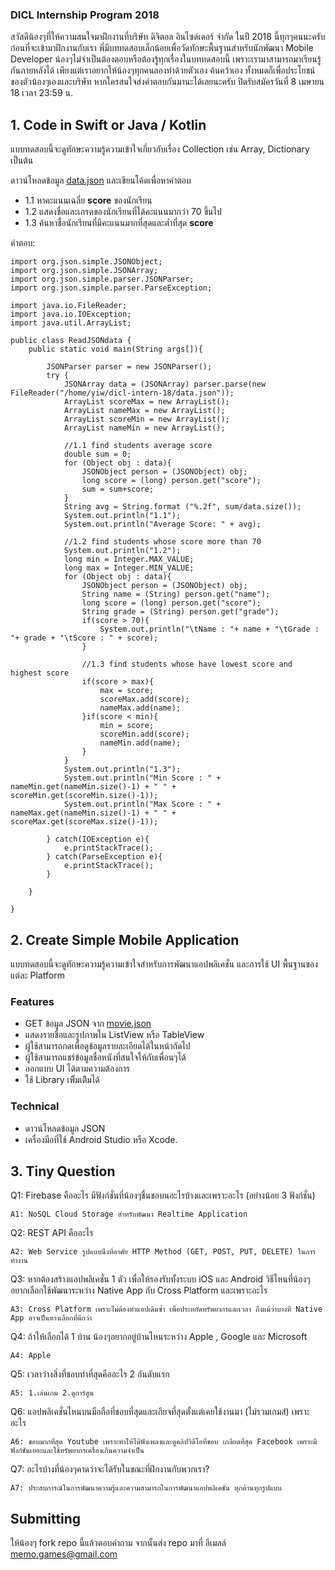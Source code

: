 ### DICL Internship Program 2018

สวัสดีน้องๆที่ให้ความสนใจมาฝึกงานที่บริษัท ดิจิตอล อินไซด์เดอร์ จำกัด ในปี 2018 นี้ทุกๆคนนะครับ ก่อนที่จะเข้ามาฝึกงานกับเรา พี่มีบททดสอบเล็กน้อยเพื่อวัดทักษะพื้นฐานสำหรับนักพัฒนา Mobile Developer น้องๆไม่จำเป็นต้องตอบหรือต้องรู้ทุกเรื่องในบททดสอบนี้ เพราะเรามาสามารถมาเรียนรู้กันภายหลังได้ เพียงแต่เราอยากให้น้องๆทุกคนลองทำด้วยตัวเอง ค้นคว้าเอง ทั้งหมดก็เพื่อประโยชน์ของตัวน้องๆเองและบริษัท หากใครสนใจส่งคำตอบกันมานะได้เลยนะครับ ปิดรับสมัครวันที่ 8 เมษายน 18 เวลา 23:59 น.

## 1. Code in Swift or Java / Kotlin
แบบทดสอบนี้จะดูทักษะความรู้ความเข้าใจเกี่ยวกับเรื่อง Collection เช่น Array, Dictionary เป็นต้น

ดาวน์โหลดข้อมูล [data.json](https://github.com/memogames/dicl-intern-18/blob/master/data.json) และเขียนโค้ดเพื่อหาคำตอบ
- 1.1 หาคะแนนเฉลี่ย **score** ของนักเรียน
- 1.2 แสดงชื่อและเกรดของนักเรียนที่ได้คะแนนมากว่า 70 ขึ้นไป
- 1.3 ค้นหาชื่อนักเรียนที่มีคะแนนมากที่สุดและต่ำที่สุด **score**

คำตอบ:
```
import org.json.simple.JSONObject;
import org.json.simple.JSONArray;
import org.json.simple.parser.JSONParser;
import org.json.simple.parser.ParseException;

import java.io.FileReader;
import java.io.IOException;
import java.util.ArrayList;

public class ReadJSONdata {
    public static void main(String args[]){

        JSONParser parser = new JSONParser();
        try {
            JSONArray data = (JSONArray) parser.parse(new FileReader("/home/yiw/dicl-intern-18/data.json"));
            ArrayList scoreMax = new ArrayList();
            ArrayList nameMax = new ArrayList();
            ArrayList scoreMin = new ArrayList();
            ArrayList nameMin = new ArrayList();

            //1.1 find students average score
            double sum = 0;
            for (Object obj : data){
                JSONObject person = (JSONObject) obj;
                long score = (long) person.get("score");
                sum = sum+score;
            }
            String avg = String.format ("%.2f", sum/data.size());
            System.out.println("1.1");
            System.out.println("Average Score: " + avg);

            //1.2 find students whose score more than 70
            System.out.println("1.2");
            long min = Integer.MAX_VALUE;
            long max = Integer.MIN_VALUE;
            for (Object obj : data){
                JSONObject person = (JSONObject) obj;
                String name = (String) person.get("name");
                long score = (long) person.get("score");
                String grade = (String) person.get("grade");
                if(score > 70){
                    System.out.println("\tName : "+ name + "\tGrade : "+ grade + "\tScore : " + score);
                }

                //1.3 find students whose have lowest score and highest score
                if(score > max){
                    max = score;
                    scoreMax.add(score);
                    nameMax.add(name);
                }if(score < min){
                    min = score;
                    scoreMin.add(score);
                    nameMin.add(name);
                }
            }
            System.out.println("1.3");
            System.out.println("Min Score : " + nameMin.get(nameMin.size()-1) + " " + scoreMin.get(scoreMin.size()-1));
            System.out.println("Max Score : " + nameMax.get(nameMin.size()-1) + " " + scoreMax.get(scoreMax.size()-1));

        } catch(IOException e){
            e.printStackTrace();
        } catch(ParseException e){
            e.printStackTrace();
        }

    }

}
```

## 2. Create Simple Mobile Application

แบบทดสอบนี้จะดูทักษะความรู้ความเข้าใจสำหรับการพัฒนาแอปพลิเคชั่น และการใช้ UI พื้นฐานของแต่ละ Platform

### Features
- GET ข้อมูล JSON จาก [movie.json](https://github.com/memogames/dicl-intern-18/blob/master/movie.json)
- แสดงรายชื่อและรูปภาพใน ListView หรือ TableView
- ผู้ใช้สามารถกดเพื่อดูข้อมูลรายละเอียดได้ในหน้าถัดไป
- ผู้ใช้สามารถแชร์ข้อมูลชื่อหนังที่สนใจให้กับเพื่อนๆได้
- ออกแบบ UI ได้ตามความต้องการ
- ใช้ Library เพิิ่มเติิมได้

### Technical
- ดาวน์โหลดข้อมูล JSON
- เครื่องมือที่ใช้ Android Studio หรือ Xcode.

## 3. Tiny Question

Q1: Firebase คืออะไร มีฟังก์ชั่นที่น้องๆชื่นชอบนอะไรบ้างและเพราะอะไร (อย่างน้อย 3 ฟังก์ชั่น)

```
A1: NoSQL Cloud Storage สำหรับพัฒนา Realtime Application
```

Q2: REST API คืออะไร

```
A2: Web Service รูปแบบนึงที่อาศัย HTTP Method (GET, POST, PUT, DELETE) ในการทำงาน
```

Q3: หากต้องสร้างแอปพลิเคชั่น 1 ตัว เพื่อให้รองรับทั้งระบบ iOS และ Android วิธีไหนที่น้องๆอยากเลือกใช้พัฒนาระหว่าง Native App กับ Cross Platform และเพราะอะไร 

```
A3: Cross Platform เพราะไม่ต้องทำแอปเดิมซ้ำ เพื่อประหยัดทรัพยากรและเวลา ถึงแม้ว่าบางที Native App อาจเป็นทางเลือกที่ดีกว่า
```

Q4: ถ้าให้เลือกได้ 1 บ้าน น้องๆอยากอยู่บ้านไหนระหว่าง Apple , Google และ Microsoft

```
A4: Apple
```

Q5: เวลาว่างสิ่งที่ชอบทำที่สุดคืออะไร 2 อันดับแรก

```
A5: 1.เล่นเกม 2.ดูการ์ตูน
```

Q6: แอปพลิเคชั่นไหนบนมือถือที่ชอบที่สุดและเกียจที่สุดตั้งแต่เคยใช้งานมา (ไม่รวมเกมส์) เพราะอะไร

```
A6: ชอบมากที่สุด Youtube เพราะทำให้ได้ฟังเพลงและดูคลิปวิดีโอที่ชอบ เกลียดที่สุด Facebook เพราะมีฟังก์ชันเยอะและใช้ทรัพยากรเครื่องเกินความจำเป็น
```

Q7: อะไรบ้างที่น้องๆคาดว่าจะได้รับในขณะที่ฝึกงานกับพวกเรา?

```
A7: ประสบการณ์ในการพัฒนาความรู้และความสามารถในการพัฒนาแอปพลิเคชั่น ทุกด้านทุกรูปแบบ
```

## Submitting

ให้น้องๆ fork repo นี้แล้วตอบคำถาม จากนั้นส่ง repo มาที่ อีเมลล์ memo.games@gmail.com
